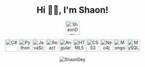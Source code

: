 <h1 align="center">Hi 👋🏽, I'm Shaon!</h1>

<p align="center">
<a href="https://linkedin.com/in/ShaonDey" target="_blank">
<img align="center" src="https://cdn.jsdelivr.net/npm/simple-icons@3.0.1/icons/linkedin.svg" alt="ShaonDey" height="45" width="45" />
</a>
</p>

<!--
**ShaonDey/ShaonDey** is a ✨ _special_ ✨ repository because its `README.md` (this file) appears on your GitHub profile.

Here are some ideas to get you started:

- 🔭 I’m currently working on ...
- 🌱 I’m currently learning ...
- 👯 I’m looking to collaborate on ...
- 🤔 I’m looking for help with ...
- 💬 Ask me about ...
- 📫 How to reach me: ...
- 😄 Pronouns: ...
- ⚡ Fun fact: ...
-->

<p align="center">
  <img src="https://devicons.github.io/devicon/devicon.git/icons/csharp/csharp-original.svg" alt="C#" width="40" height="40" />
  <img src="https://devicons.github.io/devicon/devicon.git/icons/python/python-original.svg" alt="Python" width="40" height="40" />
  <img src="https://devicons.github.io/devicon/devicon.git/icons/javascript/javascript-original.svg" alt="JavaScript" width="40" height="40" />
  <img src="https://devicons.github.io/devicon/devicon.git/icons/react/react-original.svg" alt="React" width="40" height="40" />
  <img src="https://devicons.github.io/devicon/devicon.git/icons/angularjs/angularjs-original.svg" alt="Angular" width="40" height="40" />
  <img src="https://devicons.github.io/devicon/devicon.git/icons/html5/html5-original-wordmark.svg" alt="HTML5" width="40" height="40" />
  <img src="https://devicons.github.io/devicon/devicon.git/icons/css3/css3-original-wordmark.svg" alt="CSS3" width="40" height="40" />
  <img src="https://go.neo4j.com/rs/710-RRC-335/images/neo4j_logo.svg" alt="Neo4j" width="40" height="40" />
  <img src="https://devicons.github.io/devicon/devicon.git/icons/mongodb/mongodb-original-wordmark.svg" alt="MongoDB" width="40" height="40" />
  <img src="https://devicons.github.io/devicon/devicon.git/icons/mysql/mysql-original-wordmark.svg" alt="MySQL" width="40" height="40" />
</p>
<p align="center">
  <img src="https://github-readme-stats.vercel.app/api?username=ShaonDey&show_icons=true" alt="ShaonDey" />
</p>
